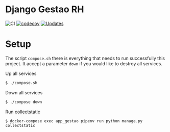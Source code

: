 # Django Gestao RH


![CI](https://github.com/vespene/django-gestao-rh/workflows/CI/badge.svg)
[![codecov](https://codecov.io/gh/juliosaraiva/django-gestao-rh/branch/master/graph/badge.svg)](https://codecov.io/gh/juliosaraiva/django-gestao-rh)
[![Updates](https://pyup.io/repos/github/vespene/django-gestao-rh/shield.svg)](https://pyup.io/repos/github/vespene/django-gestao-rh/)


# Setup
The script `compose.sh` there is everything that needs to run successfully this project. It accept a parameter `down` if you would like to destroy all services.

Up all services
```sh
$ ./compose.sh
```


Down all services
```sh
$ ./compose down
```


Run collectstatic

```
$ docker-compose exec app_gestao pipenv run python manage.py collectstatic
```
